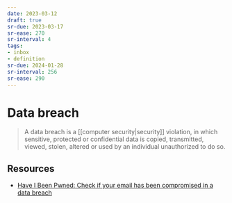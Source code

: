 ```yaml
---
date: 2023-03-12
draft: true
sr-due: 2023-03-17
sr-ease: 270
sr-interval: 4
tags:
- inbox
- definition
sr-due: 2024-01-28
sr-interval: 256
sr-ease: 290
---
```


# Data breach

> A data breach is a [[computer security|security]] violation, in
> which sensitive, protected or confidential data is copied, transmitted,
> viewed, stolen, altered or used by an individual unauthorized to do so.

## Resources
- [Have I Been Pwned: Check if your email has been compromised in a data
  breach](https://haveibeenpwned.com/)